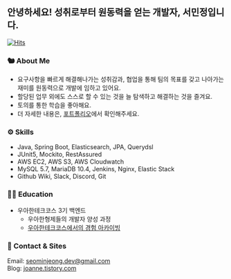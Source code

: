 ## 안녕하세요! 성취로부터 원동력을 얻는 개발자, 서민정입니다.
[![Hits](https://hits.seeyoufarm.com/api/count/incr/badge.svg?url=https%3A%2F%2Fgithub.com%2Fseovalue&count_bg=%23FFA048&title_bg=%23555555&icon=&icon_color=%23E7E7E7&title=hits&edge_flat=false)](https://hits.seeyoufarm.com)
</br>

### 🐿 About Me 
* 요구사항을 빠르게 해결해나가는 성취감과, 협업을 통해 팀의 목표를 갖고 나아가는 재미를 원동력으로 개발에 임하고 있어요.
* 할당된 업무 외에도 스스로 할 수 있는 것을 늘 탐색하고 해결하는 것을 즐겨요.
* 토의를 통한 학습을 좋아해요.
* 더 자세한 내용은, [포트폴리오](https://seovalue.notion.site/seovalue/f810828f46de48cd95961722fa229f8e)에서 확인해주세요.

### ⚙️ Skills
- Java, Spring Boot, Elasticsearch, JPA, Querydsl
- JUnit5, Mockito, RestAssured
- AWS EC2, AWS S3, AWS Cloudwatch
- MySQL 5.7, MariaDB 10.4, Jenkins, Nginx, Elastic Stack
- Github Wiki, Slack, Discord, Git

### 👩‍🏫 Education
- 우아한테크코스 3기 백엔드
  - 우아한형제들의 개발자 양성 과정
  - [우아한테크코스에서의 경험 아카이빙](https://github.com/seovalue/woowacourse_archive)

### 📲 Contact & Sites
Email: seominjeong.dev@gmail.com  
Blog: [joanne.tistory.com](https://joanne.tistory.com)  

